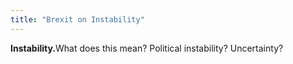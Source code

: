 ```yaml
---
title: "Brexit on Instability"
---
```



<b>Instability.</b>What does this mean? Political instability? Uncertainty?


